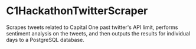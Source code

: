 # C1HackathonTwitterScraper
Scrapes tweets related to Capital One past twitter's API limit, performs sentiment analysis on the tweets, and then outputs the results for individual days to a PostgreSQL database.
